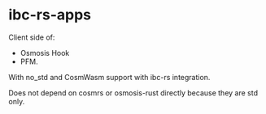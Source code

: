 # ibc-rs-apps

Client side of:

- Osmosis Hook
- PFM.

With no_std and CosmWasm support with ibc-rs integration.

Does not depend on cosmrs or osmosis-rust directly because they are std only.
